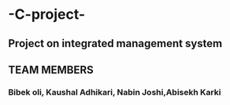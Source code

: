 # -C-project-
<h2> Project on integrated management system <h2>
   TEAM MEMBERS
<h3> Bibek oli, Kaushal Adhikari, Nabin Joshi,Abisekh Karki <h3>
